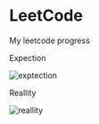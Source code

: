 # LeetCode
My leetcode progress 

Expection

![exptection](https://i.imgur.com/QJaPytS.png)

Reallity

![reallity](https://i.imgur.com/qG5r7lJ.png)
